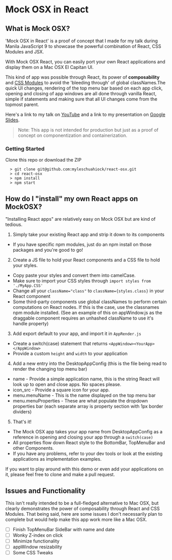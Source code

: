 # Mock OSX in React #

## What is Mock OSX?
'Mock OSX in React' is a proof of concept that I made for my talk during Manila JavaScript 9 to showcase the powerful combination of React, CSS Modules and JSX. 

With Mock OSX React, you can easily port your own React applications and display them on a Mac OSX El Capitan UI. 

This kind of app was possible through React, its power of **composability** and [CSS Modules](https://github.com/css-modules/css-modules) to avoid the 'bleeding through' of global classNames.The quick UI changes, rendering of the top menu bar based on each app click, opening and closing of app windows are all done through vanilla React, simple if statements and making sure that all UI changes come from the topmost parent.

Here's a link to my talk on [YouTube](https://www.youtube.com/watch?v=iGpNvaD93Qc) and a link to my presentation on [Google Slides](https://docs.google.com/presentation/d/1ekWWlPJMQ1iBgxZbgagoMPCVHbrcxVg7M4rgAURx1CA/edit).

> Note: This app is not intended for production but just as a proof of concept on componentization and containerization.

### Getting Started

Clone this repo or download the ZIP

```
  > git clone git@github.com:myleschuahiock/react-osx.git
  > cd react-osx 
  > npm install
  > npm start
```

## How do I "install" my own React apps on MockOSX? ##
"Installing React apps" are relatively easy on Mock OSX but are kind of tedious.

1. Simply take your existing React app and strip it down to its components
  - If you have specific npm modules, just do an npm install on those packages and you're good to go!
2. Create a JS file to hold your React components and a CSS file to hold your styles.
  - Copy paste your styles and convert them into camelCase.
  - Make sure to import your CSS styles through ``` import styles from './MyApp.CSS' ```
  - Change all your ``` className="class" ``` to ```className={styles.class}``` in your React component
  - Some third-party components use global classNames to perform certain computations on React nodes. If this is the case, use the classnames npm module installed. (See an example of this on appWindow.js as the draggable component requires an unhashed className to use it's handle property) 
3. Add export default to your app, and import it in ```AppRender.js```
  - Create a switch(case) statement that returns ```<AppWindow><YourApp></AppWindow>```
  - Provide a custom ```height``` and ```width``` to your application
4. Add a new entry into the DesktopAppConfig (this is the file being read to render the changing top menu bar)
  - name - Provide a simple application name, this is the string React will look up to open and close apps. No spaces please.
  - icon_src - Provide a square icon for your app.
  - menu.menuName - This is the name displayed on the top menu bar
  - menu.menuProperties - These are what populate the dropdown properties bar (each separate array is property section with 1px border dividers)
5. That's it! 
  - The Mock OSX app takes your app name from DesktopAppConfig as a reference in opening and closing your app through a ```switch(case)```
  - All properties flow down React style to the BottomBar, TopMenuBar and other Components.
  - If you have any problems, refer to your dev tools or look at the existing applications as implementation examples.


If you want to play around with this demo or even add your applications on it, please feel free to clone and make a pull request.

## Issues and Functionality
This isn't really intended to be a full-fledged alternative to Mac OSX, but clearly demonstrates the power of composability through React and CSS Modules. That being said, here are some issues I don't necessarily plan to complete but would help make this app work more like a Mac OSX.
- [ ] Finish TopMenuBar SideBar with name and date
- [ ] Wonky Z-index on click
- [ ] Minimize functionality
- [ ] appWindow resizability
- [ ] Some CSS Tweaks